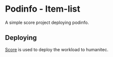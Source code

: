 # Podinfo - Item-list

A simple score project deploying podinfo.

## Deploying

[Score](https://score.dev/) is used to deploy the workload to humanitec.

